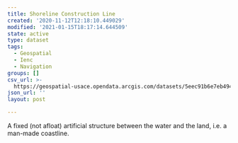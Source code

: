 ```yaml
---
title: Shoreline Construction Line
created: '2020-11-12T12:18:10.449029'
modified: '2021-01-15T18:17:14.644509'
state: active
type: dataset
tags:
  - Geospatial
  - Ienc
  - Navigation
groups: []
csv_url: >-
  https://geospatial-usace.opendata.arcgis.com/datasets/5eec91b6e7eb4947b9adba2111ea95a2_0.csv?outSR=%7B%22latestWkid%22%3A4326%2C%22wkid%22%3A4326%7D
json_url: ''
layout: post

---
```

A fixed (not afloat) artificial structure between the water and the land, i.e. a man-made coastline.
